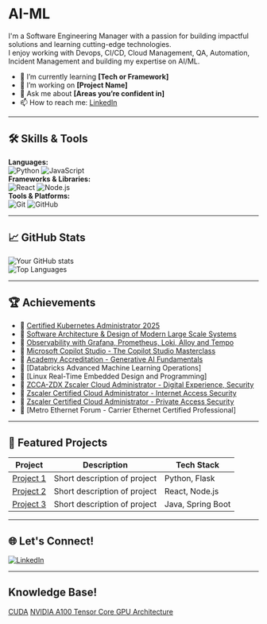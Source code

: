 # AI-ML
I'm a Software Engineering Manager with a passion for building impactful solutions and learning cutting-edge technologies.  
I enjoy working with Devops, CI/CD, Cloud Management, QA, Automation, Incident Management and building my expertise on AI/ML.

- 🌱 I’m currently learning **[Tech or Framework]**
- 🔭 I’m working on **[Project Name]**
- 💬 Ask me about **[Areas you’re confident in]**
- 📫 How to reach me: [LinkedIn](https://www.linkedin.com/in/rashmi-ranjan-sahoo-leader/)
---

## 🛠️ Skills & Tools
**Languages:**  
![Python](https://img.shields.io/badge/-Python-3776AB?logo=python&logoColor=white) 
![JavaScript](https://img.shields.io/badge/-JavaScript-F7DF1E?logo=javascript&logoColor=black)  
**Frameworks & Libraries:**  
![React](https://img.shields.io/badge/-React-61DAFB?logo=react&logoColor=black)
![Node.js](https://img.shields.io/badge/-Node.js-339933?logo=node.js&logoColor=white)  
**Tools & Platforms:**  
![Git](https://img.shields.io/badge/-Git-F05032?logo=git&logoColor=white)
![GitHub](https://img.shields.io/badge/-GitHub-181717?logo=github&logoColor=white)

---

## 📈 GitHub Stats
![Your GitHub stats](https://github-readme-stats.vercel.app/api?username=YOURUSERNAME&show_icons=true&theme=radical)  
![Top Languages](https://github-readme-stats.vercel.app/api/top-langs/?username=YOURUSERNAME&layout=compact&theme=radical)

---

## 🏆 Achievements
- 📜 [Certified Kubernetes Administrator 2025](https://www.udemy.com/certificate/UC-5332a7ec-07f0-4165-9cec-1ac42ac21665/)
- 📜 [Software Architecture & Design of Modern Large Scale Systems](https://www.udemy.com/certificate/UC-f062902e-94bd-498d-8e28-22e6793f939c/)
- 📜 [Observability with Grafana, Prometheus, Loki, Alloy and Tempo](https://www.udemy.com/certificate/UC-e0f38b7a-2ecc-41e6-b643-bfda8498d114/)
- 📜 [Microsoft Copilot Studio - The Copilot Studio Masterclass](https://www.udemy.com/certificate/UC-70d58004-f0d5-4622-8ba1-57913ab0601d/)
- 📜 [Academy Accreditation - Generative AI Fundamentals](https://credentials.databricks.com/899f840e-2c34-40c0-a3bb-36012a846f35)
- 📜 [Databricks Advanced Machine Learning Operations]
- 📜 [Linux Real-Time Embedded Design and Programming]
- 📜 [ZCCA-ZDX Zscaler Cloud Administrator - Digital Experience, Security](https://drive.google.com/file/d/1In50qWiisiyQf3kTLPmwAPuEFOGgTz06/view?usp=sharing)
- 📜 [Zscaler Certified Cloud Administrator - Internet Access Security](https://drive.google.com/file/d/1Lwx4ERFNYVwYiM-41vtew9mnNWkN1VzN/view?usp=share_link)
- 📜 [Zscaler Certified Cloud Administrator - Private Access Security](https://drive.google.com/file/d/1cyWfP3D-dC5rz_Cgu1lMFt-r9B4UVyNq/view?usp=sharing)
- 📜 [Metro Ethernet Forum - Carrier Ethernet Certified Professional]
<!--
- 📜 []()
- 🎯 [Major Milestone — e.g., Contributed to Open Source Project]
- 🥇 [Notable Award or Certification]
-->
---

## 📂 Featured Projects
| Project | Description | Tech Stack |
|---------|-------------|------------|
| [Project 1](https://github.com/YOURUSERNAME/PROJECT1) | Short description of project | Python, Flask |
| [Project 2](https://github.com/YOURUSERNAME/PROJECT2) | Short description of project | React, Node.js |
| [Project 3](https://github.com/YOURUSERNAME/PROJECT3) | Short description of project | Java, Spring Boot |

---

## 🌐 Let's Connect!
[![LinkedIn](https://img.shields.io/badge/LinkedIn-blue?logo=linkedin&logoColor=white)](https://www.linkedin.com/in/rashmi-ranjan-sahoo-leader/)
<!--
[![Twitter](https://img.shields.io/badge/Twitter-1DA1F2?logo=twitter&logoColor=white)](https://twitter.com/yourhandle)
[![Portfolio](https://img.shields.io/badge/Portfolio-000?logo=firefox&logoColor=white)](https://yourwebsite.com)
-->
---
## Knowledge Base!
[CUDA](https://docs.nvidia.com/cuda/)
[NVIDIA A100 Tensor Core GPU 
Architecture ](https://images.nvidia.com/aem-dam/en-zz/Solutions/data-center/nvidia-ampere-architecture-whitepaper.pdf)
